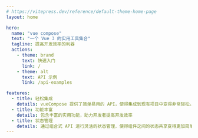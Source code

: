 ```yaml
---
# https://vitepress.dev/reference/default-theme-home-page
layout: home

hero:
  name: "vue compose"
  text: "一个 Vue 3 的实用工具集合"
  tagline: 提高开发效率的利器
  actions:
    - theme: brand
      text: 快速入门
      link: /
    - theme: alt
      text: API 示例
      link: /api-examples

features:
  - title: 轻松集成
    details: vueCompose 提供了简单易用的 API，使得集成到现有项目中变得非常轻松。
  - title: 功能丰富
    details: 包含丰富的实用功能，助力开发者提高开发效率
  - title: 状态管理
    details: 通过组合式 API 进行灵活的状态管理，使得组件之间的状态共享变得更加简单。
---
```

